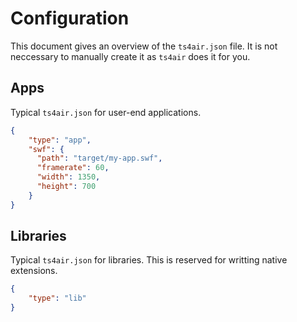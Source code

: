 # Configuration

This document gives an overview of the `ts4air.json` file. It is not neccessary to manually create it as `ts4air` does it for you.

## Apps

Typical `ts4air.json` for user-end applications.

```json
{
    "type": "app",
    "swf": {
      "path": "target/my-app.swf",
      "framerate": 60,
      "width": 1350,
      "height": 700
    }
}
```

## Libraries

Typical `ts4air.json` for libraries. This is reserved for writting native extensions.

```json
{
    "type": "lib"
}
```